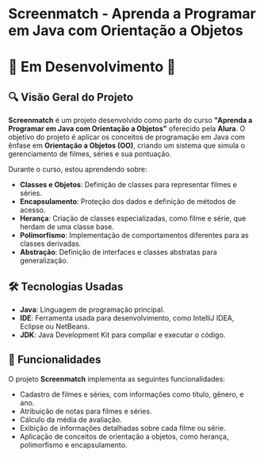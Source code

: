 # Screenmatch - Aprenda a Programar em Java com Orientação a Objetos

# 🚧 Em Desenvolvimento 🚧

##  🔍 Visão Geral do Projeto
**Screenmatch** é um projeto desenvolvido como parte do curso **"Aprenda a Programar em Java com Orientação a Objetos"** oferecido pela **Alura**. O objetivo do projeto é aplicar os conceitos de programação em Java com ênfase em **Orientação a Objetos (OO)**, criando um sistema que simula o gerenciamento de filmes, séries e sua pontuação.

Durante o curso, estou aprendendo sobre:
- **Classes e Objetos**: Definição de classes para representar filmes e séries.
- **Encapsulamento**: Proteção dos dados e definição de métodos de acesso.
- **Herança**: Criação de classes especializadas, como filme e série, que herdam de uma classe base.
- **Polimorfismo**: Implementação de comportamentos diferentes para as classes derivadas.
- **Abstração**: Definição de interfaces e classes abstratas para generalização.

## 🛠 Tecnologias Usadas
- **Java**: Linguagem de programação principal.
- **IDE**: Ferramenta usada para desenvolvimento, como IntelliJ IDEA, Eclipse ou NetBeans.
- **JDK**: Java Development Kit para compilar e executar o código.

## 📌 Funcionalidades

O projeto **Screenmatch** implementa as seguintes funcionalidades:
- Cadastro de filmes e séries, com informações como título, gênero, e ano.
- Atribuição de notas para filmes e séries.
- Cálculo da média de avaliação.
- Exibição de informações detalhadas sobre cada filme ou série.
- Aplicação de conceitos de orientação a objetos, como herança, polimorfismo e encapsulamento.


